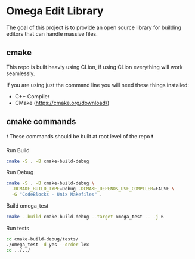 # Omega Edit Library
The goal of this project is to provide an open source library for building editors that can handle massive files.

## cmake
This repo is built heavly using CLion, if using CLion everything will work seamlessly.

If you are using just the command line you will need these things installed:
- C++ Compiler
- CMake (https://cmake.org/download/)

## cmake commands
:exclamation: These commands should be built at root level of the repo :exclamation:

Run Build
```bash
cmake -S . -B cmake-build-debug
```

Run Debug
```bash
cmake -S . -B cmake-build-debug \
  -DCMAKE_BUILD_TYPE=Debug -DCMAKE_DEPENDS_USE_COMPILER=FALSE \
  -G "CodeBlocks - Unix Makefiles" .
```

Build omega_test
```bash
cmake --build cmake-build-debug --target omega_test -- -j 6
```

Run tests
```bash
cd cmake-build-debug/tests/
./omega_test -d yes --order lex
cd ../../
```